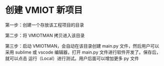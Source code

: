 # 创建 VMIOT 新项目

第一步：创建一个存放该工程项目的目录

第二步：将 VMIOTMAN 拷贝进入该目录

第三步：启动 VMIOTMAN，会自动在该目录创建 main.py 文件，然后用户可以采用 sublime 或 vscode 编辑器，打开 main.py 文件进行软件开发了。保存后，就可以点击 运行（Local）进行测试。用户后面可以增加更多 py 文件